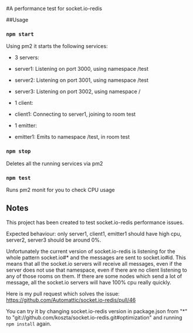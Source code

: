 #A performance test for socket.io-redis

##Usage

### `npm start`
Using pm2 it starts the following services:

- 3 servers:
 - server1: Listening on port 3000, using namespace /test
 - server2: Listening on port 3001, using namespace /test
 - server3: Listening on port 3002, using namespace /

- 1 client:
 - client1: Connecting to server1, joining to room test

- 1 emitter:
 - emitter1: Emits to namespace /test, in room test

### `npm stop`
Deletes all the running services via pm2

### `npm test`
Runs pm2 monit for you to check CPU usage

## Notes
This project has been created to test socket.io-redis performance issues.

Expected behaviour: only server1, client1, emitter1 should have high cpu, server2, server3 should be around 0%.

Unfortunately the current version of socket.io-redis is listening for the whole pattern socket.io#* and the messages are sent to socket.io#id. This means that all the socket.io servers will receive all messages, even if the server does not use that namespace, even if there are no client listening to any of those rooms on them. If there are some nodes which send a lot of message, all the socket.io servers will have 100% cpu really quickly.

Here is my pull request which solves the issue:
https://github.com/Automattic/socket.io-redis/pull/46

You can try it by changing socket.io-redis version in package.json from "*" to "git://github.com/koszta/socket.io-redis.git#optimization" and running `npm install` again.
